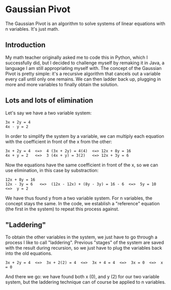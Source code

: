 # Gaussian Pivot

The Gaussian Pivot is an algorithm to solve systems of linear equations with n variables. It's just math.

## Introduction

My math teacher originally asked me to code this in Python, which I successfully did, but I decided to challenge myself by remaking it in Java, a language I am still appropriating myself with. The concept of the Gaussian Pivot is pretty simple: it's a recursive algorithm that cancels out a variable every call until only one remains. We can then ladder back up, plugging in more and more variables to finally obtain the solution. 

## Lots and lots of elimination

Let's say we have a two variable system:

```
3x + 2y = 4
4x - y = 2
```

In order to simplify the system by a variable, we can multiply each equation with the coefficient in front of the x from the other:
```
3x + 2y = 4  <=>  4 (3x + 2y) = 4(4)  <=> 12x + 8y = 16
4x + y = 2   <=>  3 (4x + y) = 3(2)   <=> 12x + 3y = 6
```
Now the equations have the same coefficient in front of the x, so we can use elimination, in this case by substraction:
```
12x + 8y = 16  
12x - 3y = 6   <=>  (12x - 12x) + (8y - 3y) = 16 - 6  <=>  5y = 10  <=>  y = 2
```
We have thus found y from a two variable system. For n variables, the concept stays the same. In the code, we establish a "reference" equation (the first in the system) to repeat this process against.

## "Laddering"

To obtain the other variables in the system, we just have to go through a process I like to call "laddering". Previous "stages" of the system are saved with the result during recursion, so we just have to plug the variables back into the old equations.
```
3x + 2y = 4  <=>  3x + 2(2) = 4  <=>  3x + 4 = 4  <=>  3x = 0  <=>  x = 0
```
And there we go: we have found both x (0), and y (2) for our two variable system, but the laddering technique can of course be applied to n variables.
